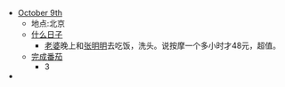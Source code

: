 - [October 9th](<October 9th.md>)
    - 地点:北京
    - [什么日子](<什么日子.md>)
        - [老婆](<老婆.md>)晚上和[张明明](<张明明.md>)去吃饭，洗头。说按摩一个多小时才48元，超值。
    - [完成番茄](<完成番茄.md>)
        - 3
- 
